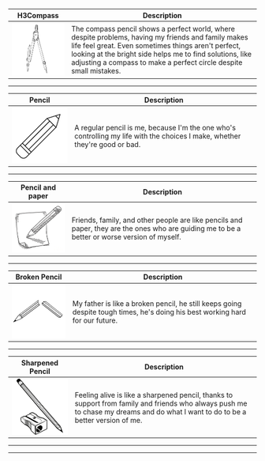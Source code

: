 


| H3Compass | Description |
|-------|-------------|
| ![COMPASS](pictures/compass.png) | The compass pencil shows a perfect world, where despite problems, having my friends and family makes life feel great. Even sometimes things aren't perfect, looking at the bright side helps me to find solutions, like adjusting a compass to make a perfect circle despite small mistakes. |

---

| Pencil | Description |
|-------|-------------|
| ![PENCIL](pictures/pencil.png) | A regular pencil is me, because I'm the one who's controlling my life with the choices I make, whether they're good or bad. |

---

| Pencil and paper | Description |
|-------|-------------|
| ![PENCIL AND PAPER](pictures/pencilwithpaper.png) | Friends, family, and other people are like pencils and paper, they are the ones who are guiding me to be a better or worse version of myself. |

---

| Broken Pencil | Description |
|-------|-------------|
| ![BROKEN PENCIL](pictures/brokenpencil.png) | My father is like a broken pencil, he still keeps going despite tough times, he's doing his best working hard for our future. |

---

| Sharpened Pencil | Description |
|-------|-------------|
| ![SHARPENED PENCIL](pictures/sharpenedpencil.png) | Feeling alive is like a sharpened pencil, thanks to support from family and friends who always push me to chase my dreams and do what I want to do to be a better version of me. |

---
---